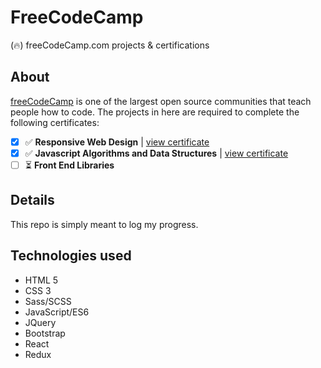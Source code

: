 # FreeCodeCamp
(🔥) freeCodeCamp.com projects &amp; certifications

## About
[freeCodeCamp](https://www.freecodecamp.org/news/about/) is one of the largest open source communities that teach people how to code. The projects in here are required to complete the following certificates:
- [x] ✅ **Responsive Web Design** | [view certificate](https://www.freecodecamp.org/certification/fccd051636b-acc9-4bd3-8c3b-1b2ef8c65883/responsive-web-design)
- [x] ✅ **Javascript Algorithms and Data Structures** | [view certificate](https://www.freecodecamp.org/certification/fccd051636b-acc9-4bd3-8c3b-1b2ef8c65883/javascript-algorithms-and-data-structures)
- [ ] ⏳ **Front End Libraries**  

## Details
This repo is simply meant to log my progress. 
 
## Technologies used
- HTML 5
- CSS 3
- Sass/SCSS
- JavaScript/ES6
- JQuery
- Bootstrap
- React
- Redux
    
